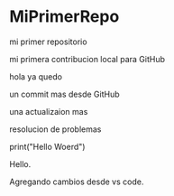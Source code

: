 # MiPrimerRepo
mi primer repositorio

mi primera contribucion local para GitHub 

hola ya quedo 

un commit mas desde GitHub

una actualizaion mas 

resolucion de problemas 

print("Hello Woerd")

Hello.

Agregando cambios desde vs code.
